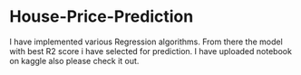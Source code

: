 # House-Price-Prediction
I have implemented various Regression algorithms. From there the model with best R2 score i have selected for prediction. I have uploaded  notebook on kaggle also please check it out. 
